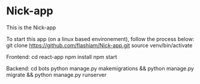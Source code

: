 # Nick-app
This is the Nick-app

To start this app (on a linux based environement), follow the process below:
git clone https://github.com/flashiam/Nick-app.git
source venv/bin/activate

Frontend:
cd react-app
npm install
npm start

Backend:
cd bots
python manage.py makemigrations && python manage.py migrate && python manage.py runserver 
